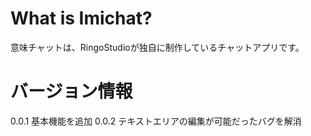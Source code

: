 # What is Imichat?
 意味チャットは、RingoStudioが独自に制作しているチャットアプリです。
# バージョン情報
 0.0.1 基本機能を追加
 0.0.2 テキストエリアの編集が可能だったバグを解消
